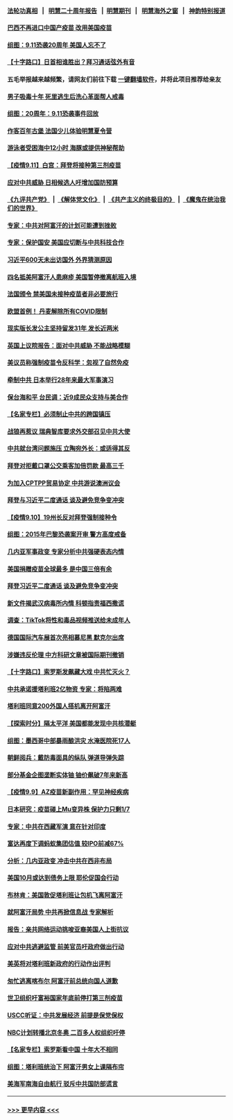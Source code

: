 #### [法轮功真相](https://github.com/gfw-breaker/truth/blob/master/README.md?t=0) &nbsp;&nbsp;|&nbsp;&nbsp; [明慧二十周年报告](https://github.com/gfw-breaker/mh-reports/blob/master/README.md?t=0) &nbsp;&nbsp;|&nbsp;&nbsp;[明慧期刊](https://github.com/gfw-breaker/mh-qikan) &nbsp;&nbsp;|&nbsp;&nbsp; [明慧海外之窗](https://github.com/gfw-breaker/mh-news/blob/master/README.md?t=0) &nbsp;&nbsp;|&nbsp;&nbsp; [神韵特别报道](https://github.com/gfw-breaker/mh-news/blob/master/shenyun.md?t=0)
#### [巴西不再进口中国产疫苗 改用美国疫苗](../pages/nsc418/n13226902.md?t=09120751) 
#### [组图：9.11恐袭20周年 美国人忘不了](../pages/nsc418/n13226708.md?t=09120751) 
#### [【十字路口】日首相谁胜出？拜习通话弦外有音](../pages/nsc418/n13226300.md?t=09120751) 
#### 五毛举报越来越频繁，请网友们前往下载 [一键翻墙软件](https://github.com/gfw-breaker/ssr-accounts)，并将此项目推荐给亲友
#### [男子吸毒十年 死里逃生后洗心革面帮人戒毒](../pages/nsc418/n13226318.md?t=09120751) 
#### [组图：20周年：9.11恐袭事件回放](../pages/nsc418/n13226331.md?t=09120751) 
#### [作客百年古堡 法国少儿体验明慧夏令营](../pages/nsc418/n13224987.md?t=09120751) 
#### [游泳者受困海中12小时 海豚或提供神秘帮助](../pages/nsc418/n13226038.md?t=09120751) 
#### [【疫情9.11】白宫：拜登将接种第三剂疫苗](../pages/nsc418/n13226194.md?t=09120751) 
#### [应对中共威胁 日相候选人吁增加国防预算](../pages/nsc418/n13226068.md?t=09120751) 
#### [《九评共产党》](https://github.com/begood0513/9ping.md/blob/master/README.md) &nbsp;|&nbsp; [《解体党文化》](../../../../jtdwh.md/blob/master/README.md)  &nbsp;|&nbsp; [《共产主义的终极目的》](../../../../gczydzjmd.md/blob/master/README.md) &nbsp;|&nbsp; [《魔鬼在统治我们的世界》](../../../../mgztzwmdsj.md/blob/master/README.md) 
#### [专家：中共对阿富汗的计划可能遭到挫败](../pages/nsc418/n13225636.md?t=09120751) 
#### [专家：保护国安 美国应切断与中共科技合作](../pages/nsc418/n13225433.md?t=09120751) 
#### [习近平600天未出访国外 外界猜测原因](../pages/nsc418/n13225212.md?t=09120751) 
#### [四名抵美阿富汗人患麻疹 美国暂停撤离航班入境](../pages/nsc418/n13225397.md?t=09120751) 
#### [法国颁令 禁美国未接种疫苗者非必要旅行](../pages/nsc418/n13225301.md?t=09120751) 
#### [欧盟首例！ 丹麦解除所有COVID限制](../pages/nsc418/n13225050.md?t=09120751) 
#### [现实版长发公主坚持留发31年 发长近两米](../pages/nsc418/n13224145.md?t=09120751) 
#### [英国上议院报告：面对中共威胁 不能战略模糊](../pages/nsc418/n13224677.md?t=09120751) 
#### [美议员称强制疫苗令反科学：忽视了自然免疫](../pages/nsc418/n13225019.md?t=09120751) 
#### [牵制中共 日本举行28年来最大军事演习](../pages/nsc418/n13224927.md?t=09120751) 
#### [保台海和平 台民调：近9成民众支持与美合作](../pages/nsc418/n13222190.md?t=09120751) 
#### [【名家专栏】必须制止中共的跨国镇压](../pages/nsc418/n13224394.md?t=09120751) 
#### [战狼再惹议 瑞典智库要求外交部召见中共大使](../pages/nsc418/n13224934.md?t=09120751) 
#### [中共就台湾问题施压 立陶宛外长：或适得其反](../pages/nsc418/n13224477.md?t=09120751) 
#### [拜登对拒戴口罩公交乘客加倍罚款 最高三千](../pages/nsc418/n13224760.md?t=09120751) 
#### [为加入CPTPP贸易协定 中共游说澳洲议会](../pages/nsc418/n13224654.md?t=09120751) 
#### [拜登与习近平二度通话 谈及避免竞争变冲突](../pages/nsc418/n13224645.md?t=09120751) 
#### [【疫情9.10】19州长反对拜登强制接种令](../pages/nsc418/n13224099.md?t=09120751) 
#### [组图：2015年巴黎恐袭案开审 警方高度戒备](../pages/nsc418/n13223954.md?t=09120751) 
#### [几内亚军事政变 专家分析中共强硬表态内情](../pages/nsc418/n13223340.md?t=09120751) 
#### [美国捐赠疫苗全球最多 是中国三倍有余](../pages/nsc418/n13223543.md?t=09120751) 
#### [拜登习近平二度通话 谈及避免竞争变冲突](../pages/nsc418/n13223382.md?t=09120751) 
#### [新文件揭武汉病毒所内情 科顿指责福西撒谎](../pages/nsc418/n13222686.md?t=09120751) 
#### [调查：TikTok将性和毒品视频推送给未成年人](../pages/nsc418/n13222380.md?t=09120751) 
#### [德国国际汽车展首次亮相慕尼黑 默克尔出席](../pages/nsc418/n13221445.md?t=09120751) 
#### [涉嫌违反伦理 中方科研文章被国际期刊撤销](../pages/nsc418/n13222487.md?t=09120751) 
#### [【十字路口】索罗斯发飙藏大戏 中共忙灭火？](../pages/nsc418/n13221826.md?t=09120751) 
#### [中共承诺援塔利班2亿物资 专家：将陷两难](../pages/nsc418/n13221852.md?t=09120751) 
#### [塔利班同意200外国人搭机离开阿富汗](../pages/nsc418/n13221884.md?t=09120751) 
#### [【探索时分】隔太平洋 美国都能发现中共核潜艇](../pages/nsc418/n13220203.md?t=09120751) 
#### [组图：墨西哥中部暴雨酿洪灾 水淹医院死17人](../pages/nsc418/n13221461.md?t=09120751) 
#### [朝鲜阅兵：戴防毒面具的纵队 弹道导弹失踪](../pages/nsc418/n13221767.md?t=09120751) 
#### [部分基金企图垄断实体铀 铀价飙破7年来新高](../pages/nsc418/n13221976.md?t=09120751) 
#### [【疫情9.9】AZ疫苗新副作用：罕见神经疾病](../pages/nsc418/n13221572.md?t=09120751) 
#### [日本研究：疫苗碰上Mu变异株 保护力只剩1/7](../pages/nsc418/n13221417.md?t=09120751) 
#### [专家：中共在西藏军演 意在针对印度](../pages/nsc418/n13220957.md?t=09120751) 
#### [富达再度下调蚂蚁集团估值 较IPO前减67%](../pages/nsc418/n13220967.md?t=09120751) 
#### [分析：几内亚政变 冲击中共在西非布局](../pages/nsc418/n13220742.md?t=09120751) 
#### [美国10月或达到债务上限 耶伦促国会行动](../pages/nsc418/n13220700.md?t=09120751) 
#### [布林肯：美国敦促塔利班让包机飞离阿富汗](../pages/nsc418/n13220375.md?t=09120751) 
#### [就阿富汗局势 中共再掀信息战 专家解析](../pages/nsc418/n13220379.md?t=09120751) 
#### [报告：亲共网络运动挑唆亚裔美国人上街抗议](../pages/nsc418/n13220298.md?t=09120751) 
#### [应对中共逃避监管 前美官员吁政府做出行动](../pages/nsc418/n13220294.md?t=09120751) 
#### [美英将对塔利班新政府的行动作出评判](../pages/nsc418/n13220413.md?t=09120751) 
#### [匆忙逃离喀布尔 阿富汗前总统向国人道歉](../pages/nsc418/n13220271.md?t=09120751) 
#### [世卫组织吁富裕国家年底前停打第三剂疫苗](../pages/nsc418/n13220124.md?t=09120751) 
#### [USCC听证：中共发展经济 前提是保党保权](../pages/nsc418/n13220258.md?t=09120751) 
#### [NBC计划转播北京冬奥 二百多人权组织吁停](../pages/nsc418/n13219604.md?t=09120751) 
#### [【名家专栏】索罗斯看中国 十年大不相同](../pages/nsc418/n13219467.md?t=09120751) 
#### [组图：塔利班统治下 阿富汗男女上课隔布帘](../pages/nsc418/n13219630.md?t=09120751) 
#### [美海军南海自由航行 驳斥中共国防部谎言](../pages/nsc418/n13219830.md?t=09120751) 

----
#### [ >>> 更早内容 <<< ](../indexes/nsc418-earlier.md)
